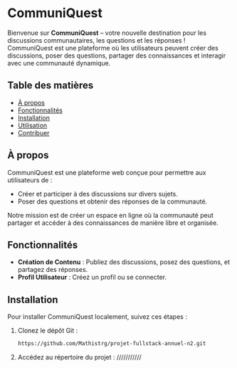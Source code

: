 # CommuniQuest

Bienvenue sur **CommuniQuest** – votre nouvelle destination pour les discussions communautaires, les questions et les réponses ! CommuniQuest est une plateforme où les utilisateurs peuvent créer des discussions, poser des questions, partager des connaissances et interagir avec une communauté dynamique.

## Table des matières

- [À propos](#à-propos)
- [Fonctionnalités](#fonctionnalités)
- [Installation](#installation)
- [Utilisation](#utilisation)
- [Contribuer](#contribuer)


## À propos

CommuniQuest est une plateforme web conçue pour permettre aux utilisateurs de :

- Créer et participer à des discussions sur divers sujets.
- Poser des questions et obtenir des réponses de la communauté.

Notre mission est de créer un espace en ligne où la communauté peut partager et accéder à des connaissances de manière libre et organisée.

## Fonctionnalités

- **Création de Contenu** : Publiez des discussions, posez des questions, et partagez des réponses.
- **Profil Utilisateur** : Créez un profil ou se connecter.

## Installation

Pour installer CommuniQuest localement, suivez ces étapes :

1. Clonez le dépôt Git :
    ```bash
    https://github.com/Mathistrg/projet-fullstack-annuel-n2.git
    ```

2. Accédez au répertoire du projet :
///////////

